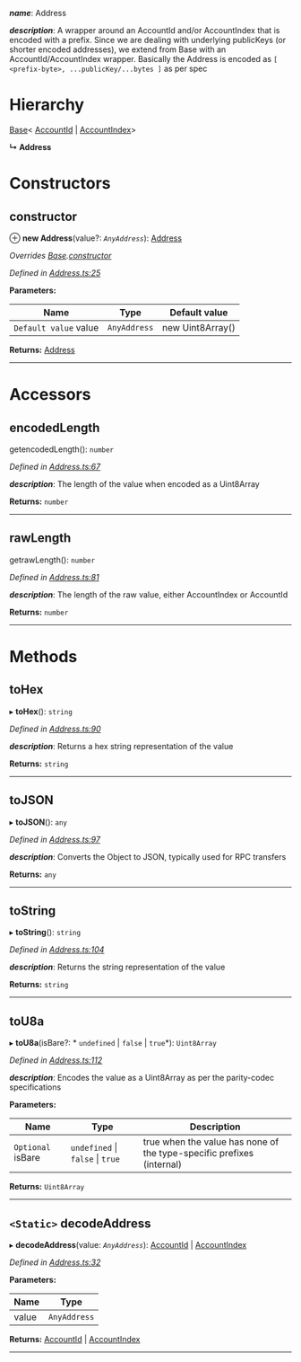 

*__name__*: Address

*__description__*: A wrapper around an AccountId and/or AccountIndex that is encoded with a prefix. Since we are dealing with underlying publicKeys (or shorter encoded addresses), we extend from Base with an AccountId/AccountIndex wrapper. Basically the Address is encoded as `[ <prefix-byte>, ...publicKey/...bytes ]` as per spec

# Hierarchy

 [Base](_codec_base_.base.md)< [AccountId](_accountid_.accountid.md) &#124; [AccountIndex](_accountindex_.accountindex.md)>

**↳ Address**

# Constructors

<a id="constructor"></a>

##  constructor

⊕ **new Address**(value?: *`AnyAddress`*): [Address](_address_.address.md)

*Overrides [Base](_codec_base_.base.md).[constructor](_codec_base_.base.md#constructor)*

*Defined in [Address.ts:25](https://github.com/polkadot-js/api/blob/5b97824/packages/types/src/Address.ts#L25)*

**Parameters:**

| Name | Type | Default value |
| ------ | ------ | ------ |
| `Default value` value | `AnyAddress` |  new Uint8Array() |

**Returns:** [Address](_address_.address.md)

___

# Accessors

<a id="encodedlength"></a>

##  encodedLength

getencodedLength(): `number`

*Defined in [Address.ts:67](https://github.com/polkadot-js/api/blob/5b97824/packages/types/src/Address.ts#L67)*

*__description__*: The length of the value when encoded as a Uint8Array

**Returns:** `number`

___
<a id="rawlength"></a>

##  rawLength

getrawLength(): `number`

*Defined in [Address.ts:81](https://github.com/polkadot-js/api/blob/5b97824/packages/types/src/Address.ts#L81)*

*__description__*: The length of the raw value, either AccountIndex or AccountId

**Returns:** `number`

___

# Methods

<a id="tohex"></a>

##  toHex

▸ **toHex**(): `string`

*Defined in [Address.ts:90](https://github.com/polkadot-js/api/blob/5b97824/packages/types/src/Address.ts#L90)*

*__description__*: Returns a hex string representation of the value

**Returns:** `string`

___
<a id="tojson"></a>

##  toJSON

▸ **toJSON**(): `any`

*Defined in [Address.ts:97](https://github.com/polkadot-js/api/blob/5b97824/packages/types/src/Address.ts#L97)*

*__description__*: Converts the Object to JSON, typically used for RPC transfers

**Returns:** `any`

___
<a id="tostring"></a>

##  toString

▸ **toString**(): `string`

*Defined in [Address.ts:104](https://github.com/polkadot-js/api/blob/5b97824/packages/types/src/Address.ts#L104)*

*__description__*: Returns the string representation of the value

**Returns:** `string`

___
<a id="tou8a"></a>

##  toU8a

▸ **toU8a**(isBare?: * `undefined` &#124; `false` &#124; `true`*): `Uint8Array`

*Defined in [Address.ts:112](https://github.com/polkadot-js/api/blob/5b97824/packages/types/src/Address.ts#L112)*

*__description__*: Encodes the value as a Uint8Array as per the parity-codec specifications

**Parameters:**

| Name | Type | Description |
| ------ | ------ | ------ |
| `Optional` isBare |  `undefined` &#124; `false` &#124; `true`|  true when the value has none of the type-specific prefixes (internal) |

**Returns:** `Uint8Array`

___
<a id="decodeaddress"></a>

## `<Static>` decodeAddress

▸ **decodeAddress**(value: *`AnyAddress`*):  [AccountId](_accountid_.accountid.md) &#124; [AccountIndex](_accountindex_.accountindex.md)

*Defined in [Address.ts:32](https://github.com/polkadot-js/api/blob/5b97824/packages/types/src/Address.ts#L32)*

**Parameters:**

| Name | Type |
| ------ | ------ |
| value | `AnyAddress` |

**Returns:**  [AccountId](_accountid_.accountid.md) &#124; [AccountIndex](_accountindex_.accountindex.md)

___

